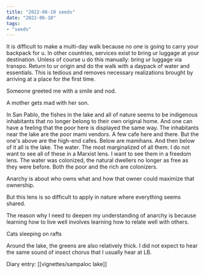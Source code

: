 ```yaml
---
title: "2022-06-10 seeds"
date: "2022-06-10"
tags:
- "seeds"
---
```



It is difficult to make a multi-day walk because no one is going to carry your backpack for u. In other countries, services exist to bring ur luggage at your destination. Unless of course u do this manually: bring ur luggage via transpo. Return to ur origin and do the walk with a daypack of water and essentials. This is tedious and removes necessary realizations brought by arriving at a place for the first time.

Someone greeted me with a smile and nod.

A mother gets mad with her son.

In San Pablo, the fishes in the lake and all of nature seems to be indigenous inhabitants that no longer belong to their own original home. And one can have a feeling that the poor here is displayed the same way. The inhabitants near the lake are the poor mami vendors. A few cafe here and there. But the one's above are the high-end cafes. Below are mamihans. And then below of it all is the lake. The water. The most marginalized of all them. I do not want to see all of these in a Marxist lens. I want to see them in a freedom lens. The water was colonized, the natural dwellers no longer as free as they were before. Both the poor and the rich are colonizers.

Anarchy is about who owns what and how that owner could maximize that ownership.

But this lens is so difficult to apply in nature where everything seems shared.

The reason why I need to deepen my understanding of anarchy is because learning how to live well involves learning how to relate well with others.

Cats sleeping on rafts

Around the lake, the greens are also relatively thick. I did not expect to hear the same sound of insect chorus that I usually hear at LB.

Diary entry: [[vignettes/sampaloc lake]]